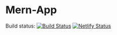 # Mern-App
Build status: 
[![Build Status](https://travis-ci.org/ToiDiCodeDaoSampleCode/travis-sample.svg?branch=master)](https://travis-ci.org/ToiDiCodeDaoSampleCode/travis-sample)
[![Netlify Status](https://api.netlify.com/api/v1/badges/f1ef77c5-621d-468a-8552-c33e74550a38/deploy-status)](https://app.netlify.com/sites/gracious-galileo-1eaa63/deploys)

